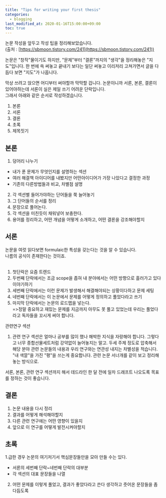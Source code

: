 ```yaml
---
title: "Tips for writing your first thesis"
categories: 
  - blogging
last_modified_at: 2020-01-16T15:00:00+09:00
toc: true
---
```


논문 작성을 앞두고 작성 팁을 정리해보았습니다.<br/>
(출처 : [https://sbmoon.tistory.com/241](https://sbmoon.tistory.com/241))

논문은 "창작"물이기도 하지만, "문제"부터 "결론"까지의 "생각"을 정리해놓은 "지도"입니다.  한 번에 쓱 써놓고 끝내기 보다는 일단 써놓고 이리저리 고쳐가면서 글을 다듬다 보면 "지도"가 나옵니다. <br/>

막상 쓰려고 앉으면 어디부터 써야할까 막막할 겁니다.  논문이니까 서론, 본론, 결론이 있어야하는데 서론이 실은 제일 쓰기 어려운 단락입니다.  <br/>
그래서 아래와 같은 순서로 작성하겠습니다.<br/>

1. 본론
2. 서론
3. 결론
4. 초록
5. 제목짓기

본론
----------
1. 덩어리 나누기<br/>
 - 내가 푼 문제가 무엇인지를 설명하는 섹션<br/>
 - 여러 해결책 아이디어를 내봤지만 어떤아이디어가 가장 나았다고 결정한 과정<br/>
 - 기존의 다른방법들과 비교, 차별점 설명<br/>
2. 각 섹션별 들어가야하는 단어들을 쭉 늘어놓기<br/>
3. 그 단어들의 순서를 정리<br/>
4. 문장으로 풀어논다.<br/>
5. 각 섹션을 미친듯이 채워넣어 보충한다.<br/>
6. 용어를 정리하고, 어떤 개념을 어떻게 소개하고, 어떤 결론을 강조해야할지<br/>

서론
----------
논문을 여럿 읽다보면 formulaic한 특성을 갖는다는 것을 알 수 있습니다.<br/>
나름의 공식이 존재한다는 것이죠.<br/><br/>
1. 첫단락은 요즘 트렌드<br/>
2. 두번째 단락에서는 조금 scope을 좁혀 내 분야에서는 어떤 방향으로 흘러가고 있다 이야기하기<br/>
3. 세번째 단락에서는 이런 문제가 발생해서 해결해야되는 상황이다하고 문제 세팅<br/>
4. 네번째 단락에서는 이 논문에서 문제를 어떻게 정의하고 풀었다라고 쓰기<br/>
5. 마지막 단락에서는 논문의 로드맵을 넣는다.<br/>
=>정말 중요하고 재밌는 문제를 지금까지 아무도 못 풀고 있었는데 우리는 풀었다라고 독자들을 꼬시게 써야 합니다.<br/>

관련연구 섹션<br/>
1. 관련 연구 섹션은 얼마나 공부를 많이 했나 해박한 지식을 자랑해야 합니다.  그렇다고 너무 종합선물세트처럼 강약없이 늘어놓지는 말고.  두세 주제 정도로 압축해서 해당 분야 관련 논문들의 내용과 우리 연구와는 연관성 내지는 차별성을 적습니다. "내 색깔"을 가진 "평"을 쓰는게 중요합니다. 관련 논문 서너개를 같이 보고 정리해놓는 방식으로.<br/>

서론, 본론, 관련 연구 섹션까지 해서 데드라인 한 달 전에 일차 드래프트 나오도록 목표를 정하는 것이 좋습니다.<br/>

결론
----------
1. 논문 내용을 다시 정리<br/>
2. 결과를 어떻게 해석해야할지<br/>
3. 다른 관련 연구에는 어떤 영향이 있을지<br/>
4. 앞으로 이 연구를 어떻게 발전시켜야할지<br/>

초록
----------
1.급한 경우 논문의 여기저기서 핵심문장들만을 모아 만들 수는 있다.<br/>
 - 서론의 세번째 단락~네번째 단락의 대부분<br/>
 - 각 섹션의 대표 문장들을 나열<br/>
2. 어떤 문제를 이렇게 풀었고, 결과가 좋았다라고 쓴다 생각하고 줏어온 문장들을 좀 다듬도록<br/>